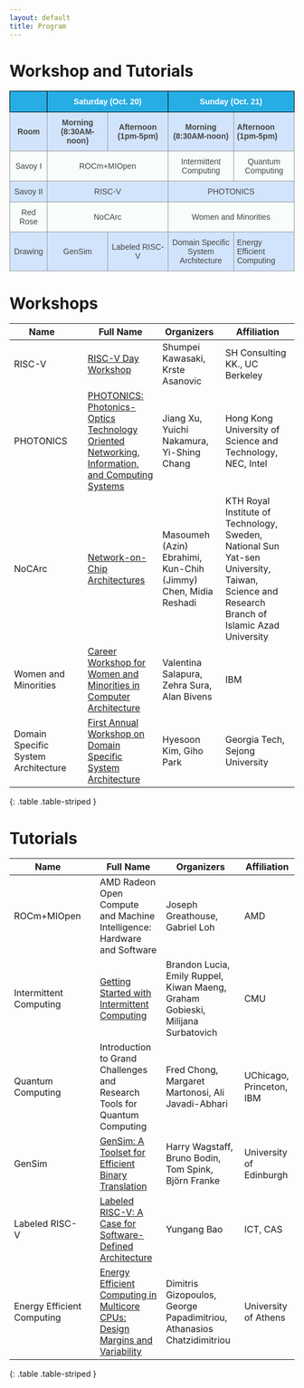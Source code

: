 ```yaml
---
layout: default
title: Program
---
```

# Workshop and Tutorials

<style type="text/css">
.tg  {border-collapse:collapse;border-spacing:0;border-color:#999;}
.tg td{font-family:Arial, sans-serif;font-size:14px;padding:10px 5px;border-style:solid;border-width:1px;overflow:hidden;word-break:normal;border-color:#999;color:#444;background-color:#F7FDFA;}
.tg th{font-family:Arial, sans-serif;font-size:14px;font-weight:normal;padding:10px 5px;border-style:solid;border-width:1px;overflow:hidden;word-break:normal;border-color:black;color:#fff;background-color:#26ADE4;}
.tg .tg-0rnh{background-color:#D2E4FC;font-weight:bold;text-align:center}
.tg .tg-s6z2{text-align:center}
.tg .tg-vn4c{background-color:#D2E4FC}
.tg .tg-vv7f{background-color:#D2E4FC;font-weight:bold}
.tg .tg-hgcj{font-weight:bold;text-align:center}
.tg .tg-5hgy{background-color:#D2E4FC;text-align:center}
</style>

<table class="tg">
  <tr>
    <th class="tg-s6z2"></th>
    <th class="tg-hgcj" colspan="2">Saturday (Oct. 20) </th>
    <th class="tg-hgcj" colspan="2">Sunday (Oct. 21) </th>
  </tr>
  <!-- <tr>
    <th class="tg-hgcj" colspan="5"> Breakfast (7:30-8:30AM). Lunch (12-1pm). Break (3-3:30pm) </th>
  </tr> -->
  <tr>
    <td class="tg-0rnh">Room</td>
    <td class="tg-0rnh">Morning (8:30AM-noon)</td>
    <td class="tg-0rnh">Afternoon (1pm-5pm)</td>
    <td class="tg-0rnh">Morning (8:30AM-noon)</td>
    <td class="tg-vv7f">Afternoon (1pm-5pm)</td>
  </tr>
  <tr>
    <td class="tg-s6z2">Savoy I</td>
    <td class="tg-s6z2" colspan="2">ROCm+MIOpen</td>
    <td class="tg-s6z2">Intermittent<br>Computing</td>
    <td class="tg-s6z2">Quantum<br>Computing</td>
  </tr>
  <tr>
    <td class="tg-5hgy">Savoy II</td>
    <td class="tg-5hgy" colspan="2">RISC-V</td>
    <td class="tg-5hgy" colspan="2">PHOTONICS</td>
  </tr>
  <tr>
    <td class="tg-s6z2">Red Rose</td>
    <td class="tg-s6z2" colspan="2">NoCArc</td>
    <td class="tg-s6z2" colspan="2">Women and Minorities</td>
  </tr>
  <tr>
    <td class="tg-5hgy">Drawing</td>
    <td class="tg-5hgy">GenSim</td>
    <td class="tg-5hgy">Labeled RISC-V</td>
    <td class="tg-5hgy">Domain Specific<br>System<br>Architecture</td>
    <td class="tg-vn4c">Energy Efficient<br>Computing</td>
  </tr>
</table>



# Workshops


| Name                     	|   	| Full Name                                                               	| Organizers                                                          	| Affiliation                            	|
|--------------------------	|---	|-------------------------------------------------------------------------	|---------------------------------------------------------------------	|----------------------------------------	|
| RISC-V       	|   	| [RISC-V Day Workshop](https://riscv.tokyo/2017/en/micro-51-fukuoka-oct-20-2018/)            	| Shumpei Kawasaki,  Krste Asanovic                      	| SH Consulting KK., UC Berkeley                              	|
| PHOTONICS           	|   	| [PHOTONICS: Photonics-Optics Technology Oriented Networking, Information, and Computing Systems](https://www.ece.ust.hk/~eexu/PHOTONICS.html)       | Jiang Xu,  Yuichi Nakamura,  Yi-Shing Chang                                              | Hong Kong University of Science and Technology, NEC, Intel                	|
| NoCArc  	|   	|[Network-on-Chip Architectures](http://www.nocarc.org/)      	| Masoumeh (Azin) Ebrahimi, Kun-Chih (Jimmy) Chen, Midia Reshadi                  	| KTH Royal Institute of Technology, Sweden, National Sun Yat-sen University, Taiwan, Science and Research Branch of Islamic Azad University                              	|
| Women and Minorities  	|   	| [Career Workshop for Women and Minorities in Computer Architecture](https://www.cs.virginia.edu/~smk9u/cwwmca2018/cwwmca.html) 	| Valentina Salapura,  Zehra Sura, Alan Bivens	| IBM                        	|
| Domain Specific System Architecture 	|   	| [First Annual Workshop on Domain Specific System Architecture](http://prism.sejong.ac.kr/dossa-1)  	| Hyesoon Kim, Giho Park                  	| Georgia Tech, Sejong University         	|
{: .table .table-striped }


# Tutorials


| Name                      |     | Full Name                                                                 | Organizers                                                            | Affiliation                             |
|-------------------------- |---  |-------------------------------------------------------------------------  |---------------------------------------------------------------------  |---------------------------------------- |
| ROCm+MIOpen              |     | AMD Radeon Open Compute and Machine Intelligence: Hardware and Software                                             | Joseph Greathouse, Gabriel Loh                 | AMD  |
| Intermittent Computing              |     | [Getting Started with Intermittent Computing](https://cmuabstract.github.io/intermittence_tutorial/) | Brandon Lucia, Emily Ruppel, Kiwan Maeng, Graham Gobieski, Milijana Surbatovich  | CMU                 |
| Quantum Computing    |     | Introduction to Grand Challenges and Research Tools for Quantum Computing   |   Fred Chong, Margaret Martonosi, Ali Javadi-Abhari   | UChicago, Princeton, IBM                         |
| GenSim                |     | [GenSim: A Toolset for Efficient Binary Translation](http://www.gensim.org/)     | Harry Wagstaff, Bruno Bodin, Tom Spink, Björn Franke                                         | University of Edinburgh                               |
| Labeled RISC-V                |     | [Labeled RISC-V: A Case for Software-Defined Architecture](http://sdc.ict.ac.cn/micro2018-tutorial/)      | Yungang Bao            | ICT, CAS     |
| Energy Efficient Computing         |     | [Energy Efficient Computing in Multicore CPUs: Design Margins and Variability](http://micro51.tutorial.di.uoa.gr/)     | Dimitris Gizopoulos, George Papadimitriou, Athanasios Chatzidimitriou     | University of Athens                         |
{: .table .table-striped }







